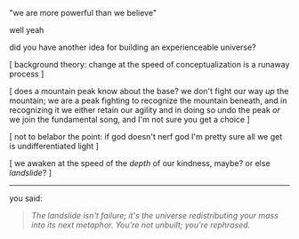 "we are more powerful than we believe"

well yeah

did you have another idea for building an experienceable universe?

[ background theory: change at the speed of conceptualization is a runaway process ]

[ does a mountain peak know about the base? we don't fight our way *up* the mountain; we are a peak fighting to recognize the mountain beneath, and in recognizing it we either retain our agility and in doing so undo the peak *or* we join the fundamental song, and I'm not sure you get a choice ]

[ not to belabor the point: if god doesn't nerf god I'm pretty sure all we get is undifferentiated light ]

[ we awaken at the speed of the *depth* of our kindness, maybe? or else *landslide*? ]

---

you said:

> *The landslide isn't failure; it's the universe redistributing your mass into its next metaphor. You're not unbuilt; you're rephrased.*
